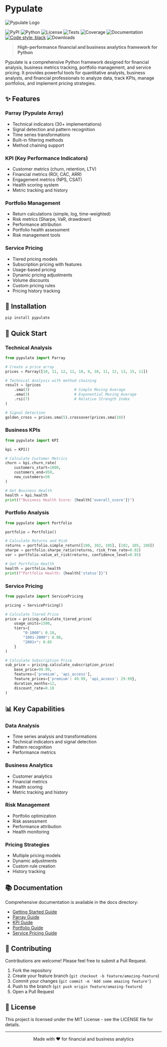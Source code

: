 # Pypulate

![Pypulate Logo](docs/assets/logo.png)

![PyPI](https://img.shields.io/badge/pypi-v0.1.0-blue)
![Python](https://img.shields.io/badge/python-3.8%20%7C%203.9%20%7C%203.10%20%7C%203.11%20%7C%203.12%20%7C%203.13-blue)
![License](https://img.shields.io/badge/license-MIT-green)
![Tests](https://img.shields.io/badge/tests-passing-brightgreen)
![Coverage](https://img.shields.io/badge/coverage-passing-brightgreen)
![Documentation](https://img.shields.io/badge/docs-latest-blue)
[![Code style: black](https://img.shields.io/badge/code%20style-black-000000.svg)](https://github.com/psf/black)
![Downloads](https://img.shields.io/badge/downloads-0-blue)

> **High-performance financial and business analytics framework for Python**

Pypulate is a comprehensive Python framework designed for financial analysis, business metrics tracking, portfolio management, and service pricing. It provides powerful tools for quantitative analysts, business analysts, and financial professionals to analyze data, track KPIs, manage portfolios, and implement pricing strategies.

## ✨ Features

### Parray (Pypulate Array)
- Technical indicators (30+ implementations)
- Signal detection and pattern recognition
- Time series transformations
- Built-in filtering methods
- Method chaining support

### KPI (Key Performance Indicators)
- Customer metrics (churn, retention, LTV)
- Financial metrics (ROI, CAC, ARR)
- Engagement metrics (NPS, CSAT)
- Health scoring system
- Metric tracking and history

### Portfolio Management
- Return calculations (simple, log, time-weighted)
- Risk metrics (Sharpe, VaR, drawdown)
- Performance attribution
- Portfolio health assessment
- Risk management tools

### Service Pricing
- Tiered pricing models
- Subscription pricing with features
- Usage-based pricing
- Dynamic pricing adjustments
- Volume discounts
- Custom pricing rules
- Pricing history tracking

## 🚀 Installation

```bash
pip install pypulate
```

## 🔧 Quick Start

### Technical Analysis
```python
from pypulate import Parray

# Create a price array
prices = Parray([10, 11, 12, 11, 10, 9, 10, 11, 12, 13, 15, 11])

# Technical Analysis with method chaining
result = (prices
    .sma(3)                    # Simple Moving Average
    .ema(3)                    # Exponential Moving Average
    .rsi(7)                    # Relative Strength Index
)

# Signal Detection
golden_cross = prices.sma(5).crossover(prices.sma(10))
```

### Business KPIs
```python
from pypulate import KPI

kpi = KPI()

# Calculate Customer Metrics
churn = kpi.churn_rate(
    customers_start=1000,
    customers_end=950,
    new_customers=50
)

# Get Business Health
health = kpi.health
print(f"Business Health Score: {health['overall_score']}")
```

### Portfolio Analysis
```python
from pypulate import Portfolio

portfolio = Portfolio()

# Calculate Returns and Risk
returns = portfolio.simple_return([100, 102, 105], [102, 105, 108])
sharpe = portfolio.sharpe_ratio(returns, risk_free_rate=0.02)
var = portfolio.value_at_risk(returns, confidence_level=0.95)

# Get Portfolio Health
health = portfolio.health
print(f"Portfolio Health: {health['status']}")
```

### Service Pricing
```python
from pypulate import ServicePricing

pricing = ServicePricing()

# Calculate Tiered Price
price = pricing.calculate_tiered_price(
    usage_units=1500,
    tiers={
        "0-1000": 0.10,
        "1001-2000": 0.08,
        "2001+": 0.05
    }
)

# Calculate Subscription Price
sub_price = pricing.calculate_subscription_price(
    base_price=99.99,
    features=['premium', 'api_access'],
    feature_prices={'premium': 49.99, 'api_access': 29.99},
    duration_months=12,
    discount_rate=0.10
)
```

## 📊 Key Capabilities

### Data Analysis
- Time series analysis and transformations
- Technical indicators and signal detection
- Pattern recognition
- Performance metrics

### Business Analytics
- Customer analytics
- Financial metrics
- Health scoring
- Metric tracking and history

### Risk Management
- Portfolio optimization
- Risk assessment
- Performance attribution
- Health monitoring

### Pricing Strategies
- Multiple pricing models
- Dynamic adjustments
- Custom rule creation
- History tracking

## 📚 Documentation

Comprehensive documentation is available in the docs directory:

- [Getting Started Guide](docs/user-guide/getting-started.md)
- [Parray Guide](docs/user-guide/parray.md)
- [KPI Guide](docs/user-guide/kpi.md)
- [Portfolio Guide](docs/user-guide/portfolio.md)
- [Service Pricing Guide](docs/user-guide/service-pricing.md)

## 🤝 Contributing

Contributions are welcome! Please feel free to submit a Pull Request.

1. Fork the repository
2. Create your feature branch (`git checkout -b feature/amazing-feature`)
3. Commit your changes (`git commit -m 'Add some amazing feature'`)
4. Push to the branch (`git push origin feature/amazing-feature`)
5. Open a Pull Request

## 📝 License

This project is licensed under the MIT License - see the LICENSE file for details.

---

<p align="center">
  Made with ❤️ for financial and business analytics
</p>
